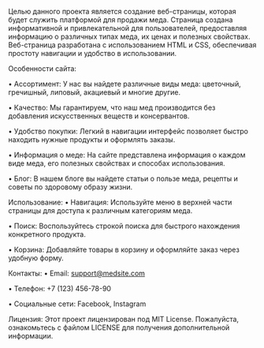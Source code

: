 Целью данного проекта является создание веб-страницы, которая будет служить платформой для продажи меда. Страница создана информативной и привлекательной для пользователей, предоставляя информацию о различных типах меда, их ценах и полезных свойствах. Веб-страница разработана с использованием HTML и CSS, обеспечивая простоту навигации и удобство в использовании.

Особенности сайта:

• Ассортимент: У нас вы найдете различные виды меда: цветочный, гречишный, липовый, акациевый и многие другие.

• Качество: Мы гарантируем, что наш мед производится без добавления искусственных веществ и консервантов.

• Удобство покупки: Легкий в навигации интерфейс позволяет быстро находить нужные продукты и оформлять заказы.

• Информация о меде: На сайте представлена информация о каждом виде меда, его полезных свойствах и способах использования.

• Блог: В нашем блоге вы найдете статьи о пользе меда, рецепты и советы по здоровому образу жизни.

Использование:
• Навигация: Используйте меню в верхней части страницы для доступа к различным категориям меда.

• Поиск: Воспользуйтесь строкой поиска для быстрого нахождения конкретного продукта.

• Корзина: Добавляйте товары в корзину и оформляйте заказ через удобную форму.


Контакты:
• Email: support@medsite.com

• Телефон: +7 (123) 456-78-90

• Социальные сети: Facebook, Instagram


Лицензия:
Этот проект лицензирован под MIT License. Пожалуйста, ознакомьтесь с файлом LICENSE для получения дополнительной информации.
